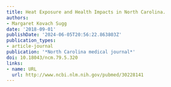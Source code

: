 ```yaml
---
title: Heat Exposure and Health Impacts in North Carolina.
authors:
- Margaret Kovach Sugg
date: '2018-09-01'
publishDate: '2024-06-05T20:56:22.863803Z'
publication_types:
- article-journal
publication: '*North Carolina medical journal*'
doi: 10.18043/ncm.79.5.320
links:
- name: URL
  url: http://www.ncbi.nlm.nih.gov/pubmed/30228141
---
```

